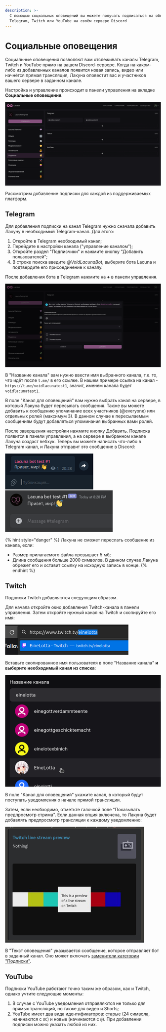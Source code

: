 ```yaml
---
description: >-
  С помощью социальных оповещений вы можете получать подписаться на обновления
  Telegram, Twitch или YouTube на своём сервере Discord
---
```


# Социальные оповещения

Социальные оповещения позволяют вам отслеживать каналы Telegram, Twitch и YouTube прямо на вашем Discord-сервере. Когда на каком-либо из добавленных каналов появится новая запись, видео или начнётся прямая трансляция, Лакуна оповестит вас и участников вашего сервере в заданном канале.

Настройка и управление происходит в панели управления на вкладке **Социальные оповещения**.

<div align="left">

<img src="../.gitbook/assets/dashboard-subscriptions-tab.png" alt="Вкладка Подписки">

</div>

Рассмотрим добавление подписки для каждой из поддерживаемых платформ.

## Telegram

Для добавления подписки на канал Telegram нужно сначала добавить Лакуну в необходимый Telegram-канал. Для этого:

1. Откройте в Telegram необходимый канал;
2. Перейдите в настройки канала ("управление каналом");
3. Откройте раздел "Подписчики" и нажмите кнопку "Добавить пользователей";
4. В строке поиска введите _@VoidLacunaBot_, выберите бота Lacuna и подтвердите его присоединение к каналу.

После добавления бота в Telegram нажмите на **+** в панели управления.

<div align="left">

<img src="../.gitbook/assets/dashboard-add-telegram-window.png" alt="Окно добавления канала">

</div>

В "Название канала" вам нужно ввести имя выбранного канала, т.е. то, что идёт после `t.me/` в его ссылке. В нашем примере ссылка на канал - `https://t.me/voidlacunatest1`, значит, именем канала будет `voidlacunatest1`.

В поле "Канал для оповещений" вам нужно выбрать канал на сервере, в который Лакуна будет пересылать сообщения. Также вы можете добавить к сообщению упоминание всех участников (@everyone) или отдельных ролей (максимум 3). В данном случае к пересылаемым сообщениям будут добавляться упоминания выбранных вами ролей.

После завершения настройки нажмите кнопку Добавить. Подписка появится в панели управления, а на сервере в выбранном канале Лакуна создаст вебхук. Теперь вы можете написать что-либо в Telegram канал, и Лакуна отправит это сообщение в Discord:

<div align="left">

<img src="../.gitbook/assets/telegram-msg-in-telegram.png" alt="Сообщение в Telegram-канале">

 

<img src="../.gitbook/assets/telegram-msg-in-discord.png" alt="Это же сообщение в Discord">

</div>

{% hint style="danger" %}
Лакуна не сможет переслать сообщение из канала, если:

* Размер прилагаемого файла превышает 5 мб;
* Длина сообщения больше 2000 символов. В данном случае Лакуна обрежет его и оставит ссылку на исходную запись в конце.
{% endhint %}

## Twitch

Подписки Twitch добавляются следующим образом.

Для начала откройте окно добавления Twitch-канала в панели управления. Затем откройте нужный канал на Twitch и скопируйте его имя:

<div align="left">

<img src="../.gitbook/assets/twitch-copy-channel-link.png" alt="Имя пользователя на Twitch">

</div>

Вставьте скопированное имя пользователя в поле "Название канала" **и выберите необходимый канал из списка**:

<div align="left">

<img src="../.gitbook/assets/twitch-select-channel.png" alt="Выбор необходимого пользователя">

</div>

В поле "Канал для оповещений" укажите канал, в который будут поступать уведомления о начале прямой трансляции.

Затем, если необходимо, отметьте галочкой поле "Показывать предпросмотр стрима". Если данная опция включена, то Лакуна будет добавлять предпросмотр трансляции к каждому уведомлению:

<div align="left">

<img src="../.gitbook/assets/twitch-stream-preview.png" alt="Предпросмотр стрима">

</div>

В "Текст оповещения" указывается сообщение, которое отправляет бот в заданный канал. Оно может включать [заменители категории "Подписки"](../useful/replacers/#subscriptions).

## YouTube

Подписки YouTube работают точно таким же образом, как и Twitch, однако учтите следующие моменты:

1. В случае с YouTube уведомления отправляются не только для прямых трансляций, но также для видео и Shorts;
2. YouTube имеет два вида идентификаторов: старые (24 символа, начинаются с `UC`) и новые (начинаются с `@`). При добавлении подписки можно указать любой из них.
